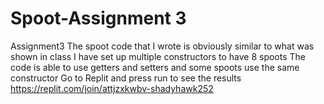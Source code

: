 # Spoot-Assignment 3
Assignment3
The spoot code that I wrote is obviously similar to what was shown in class 
I have set up multiple constructors to have 8 spoots 
The code is able to use getters and setters and some spoots use the same constructor
Go to Replit and press run to see the results
https://replit.com/join/attjzxkwbv-shadyhawk252
